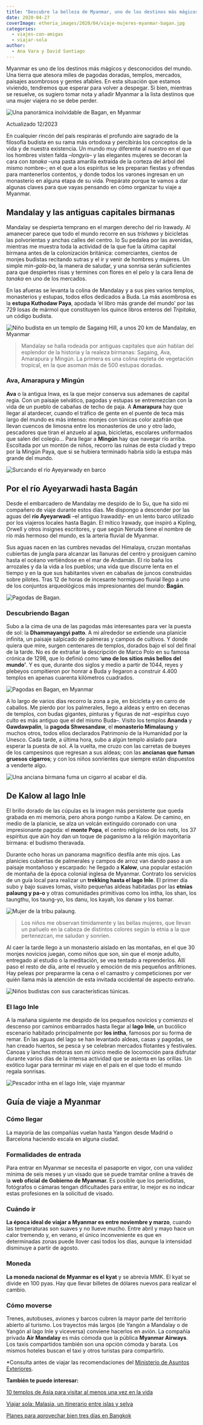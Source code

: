 ```yaml
---
title: "Descubre la belleza de Myanmar, uno de los destinos más mágicos del mundo"
date: 2020-04-27
coverImage: etheria_images/2020/04/viaje-mujeres-myanmar-bagan.jpg
categories: 
  - viajes-con-amigas
  - viajar-sola
author: 
  - Ana Vara y David Santiago
---
```


Myanmar es uno de los destinos más mágicos y desconocidos del mundo. Una tierra que 
atesora miles de pagodas doradas, templos, mercados, paisajes asombrosos y gentes 
afables. En esta situación que estamos viviendo, tendremos que esperar para volver a 
despegar. Si bien, mientras se resuelve, os sugiero tomar nota y añadir Myanmar a la 
lista destinos que una mujer viajera no se debe perder. 

![Una panorámica inolvidable de Bagan, en Myanmar](etheria_images/2020/04/viaje-mujeres-myanmar-bagan-900x603.jpg "Una panorámica inolvidable de Bagan. © David Santiago")

Actualizado 12/2023 

En cualquier rincón del país respirarás el profundo aire sagrado de la filosofía budista 
en su rama más ortodoxa y percibirás los conceptos de la vida y de nuestra existencia. 
Un mundo muy diferente al nuestro en el que los hombres visten falda –_longyis–_ y las 
elegantes mujeres se decoran la cara con _tanaka_ –una pasta amarilla extraída de la 
corteza del árbol del mismo nombre–; en el que a los espíritus se les preparan fiestas y 
ofrendas para mantenerlos contentos, y donde todos los varones ingresan en un monasterio 
en alguna etapa de su vida. Prepárate porque te vamos a dar algunas claves para que 
vayas pensando en cómo organizar tu viaje a Myanmar. 

## Mandalay y las antiguas capitales birmanas

Mandalay se despierta temprano en el margen derecho del río Irawady. Al amanecer parece 
que todo el mundo recorre en sus _trishaws_ y bicicletas las polvorientas y anchas 
calles del centro. Io Su pedalea por las avenidas, mientras me muestra toda la actividad 
de la que fue la última capital birmana antes de la colonización británica: 
comerciantes, cientos de monjes budistas recitando sutras y el ir y venir de hombres y 
mujeres. Un simple _min-gala-ba_, la manera de saludar, y una sonrisa serán suficientes 
para que despiertes risas y termines con flores en el pelo y la cara llena de _tanaka_ 
en uno de los mercados. 

En las afueras se levanta la colina de Mandalay y a sus pies varios templos, monasterios 
y estupas, todos ellos dedicados a Buda. La más asombrosa es la **estupa Kuthodaw 
Paya**, apodada ‘el libro más grande del mundo’ por las 729 losas de mármol que 
constituyen los quince libros enteros del _Tripitaka_, un código budista. 

![Niño budista en un templo de Sagaing Hill, a unos 20 km de Mandalay, en Myanmar](etheria_images/2020/04/viaje-myanmar-sagaing-hill-mandalay-900x600.jpg "Niño budista en un templo de Sagaing Hill, a unos 20 km de Mandalay. © David Santiago")

> Mandalay se halla rodeada por antiguas capitales que aún hablan del esplendor de la 
> historia y la realeza birmanas: Sagaing, Ava, Amarapura y Mingún. La primera es una 
> colina repleta de vegetación tropical, en la que asoman más de 500 estupas doradas. 

### Ava, Amarapura y Mingún

**Ava** o la antigua Inwa, es la que mejor conserva sus ademanes de capital regia. Con 
un paisaje selvático, pagodas y estupas se entremezclan con la vida de un pueblo de 
cabañas de techo de paja. A **Amarapura** hay que llegar al atardecer, cuando el tráfico 
de gente en el puente de teca más largo del mundo es más intenso: monjes con túnicas 
color azafrán que llevan cuencos de limosna entre los monasterios de uno y otro lado, 
pescadores que tiran el anzuelo al agua, bicicletas, escolares uniformados que salen del 
colegio… Para llegar a **Mingún** hay que navegar río arriba. Escoltada por un montón de 
niños, recorro las ruinas de esta ciudad y trepo por la Mingún Paya, que si se hubiera 
terminado habría sido la estupa más grande del mundo. 

![Surcando el río Ayeyarwady en barco](etheria_images/2020/04/viaje-mujeres-ayeyarwady-900x600.jpg "Surcando el río Ayeyarwady. © David Santiago")

## Por el río Ayeyarwadi hasta Bagán

Desde el embarcadero de Mandalay me despido de Io Su, que ha sido mi compañero de viaje 
durante estos días. Me dispongo a descender por las aguas del **río Ayeyarwadi** –el 
antiguo Irawaddy- en un lento barco utilizado por los viajeros locales hasta Bagán. El 
mítico Irawady, que inspiró a Kipling, Orwell y otros insignes escritores, y que según 
Neruda tiene el nombre de río más hermoso del mundo, es la arteria fluvial de Myanmar. 

Sus aguas nacen en las cumbres nevadas del Himalaya, cruzan montañas cubiertas de jungla 
para alcanzar las llanuras del centro y prosiguen camino hasta el océano vertiéndose en 
el mar de Andamán. El río baña los arrozales y da la vida a los pueblos; una vida que 
discurre lenta en el tiempo y en la que sus habitantes viven en cabañas de juncos 
construidas sobre pilotes. Tras 12 de horas de incesante hormigueo fluvial llego a uno 
de los conjuntos arqueológicos más impresionantes del mundo: **Bagán**. 

![Pagodas de Bagan.](etheria_images/2020/04/viaje-mujeres-myanmar-Burma-templos-900x600.jpg "Pagodas de Bagan. © David Santiago")

### Descubriendo Bagan

Subo a la cima de una de las pagodas más interesantes para ver la puesta de sol: la 
**Dhammayangyi patto**. A mi alrededor se extiende una planicie infinita, un paisaje 
salpicado de palmeras y campos de cultivos. Y donde quiera que mire, surgen centenares 
de templos, dorados bajo el sol del final de la tarde. No es de extrañar la descripción 
de Marco Polo en su famosa crónica de 1298, que lo definió como ‘**uno de los sitios más 
bellos del mundo’**. Y es que, durante dos siglos y medio a partir de 1044, reyes y 
plebeyos compitieron por honrar a Buda y llegaron a construir 4.400 templos en apenas 
cuarenta kilómetros cuadrados. 

![Pagodas en Bagan, en Myanmar](etheria_images/2020/04/viaje-mujeres-myanmar-pagodas-estupas-pagan-683x1024.jpg "Pagodas en Bagan, en Myanmar. © David Santiago")

A lo largo de varios días recorro la zona a pie, en bicicleta y en carro de caballos. Me 
pierdo por los palmerales, llego a aldeas y entro en decenas de templos, con budas 
gigantes, pinturas y figuras de _nat_ –espíritus cuyo culto es más antiguo que el del 
mismo Buda–. Visito los templos **Ananda** y **Gawdawpalin**, la **pagoda Shwesandaw**, 
el **monasterio Mimalaung** y muchos otros, todos ellos declarados Patrimonio de la 
Humanidad por la Unesco. Cada tarde, a última hora, subo a algún templo aislado para 
esperar la puesta de sol. A la vuelta, me cruzo con las carretas de bueyes de los 
campesinos que regresan a sus aldeas; con las **ancianas que fuman gruesos cigarros**; y 
con los niños sonrientes que siempre están dispuestos a venderte algo. 

![Una anciana birmana fuma un cigarro al acabar el día.](etheria_images/2020/04/viaje-mujeres-myanmar-birmana-fumando-pagan-900x600.jpg "Una anciana birmana fuma un cigarro al acabar el día. © David Santiago")

## De Kalow al lago Inle

El brillo dorado de las cúpulas es la imagen más persistente que queda grabada en mi 
memoria, pero ahora pongo rumbo a Kalow. De camino, en medio de la planicie, se alza un 
volcán extinguido coronado con una impresionante pagoda: el **monte Popa**, el centro 
religioso de los _nats_, los 37 espíritus que aún hoy dan un toque de paganismo a la 
religión mayoritaria birmana: el budismo theravada. 

Durante ocho horas un panorama magnífico desfila ante mis ojos. Las planicies cubiertas 
de palmerales y campos de arroz van dando paso a un paisaje montañoso y escarpado: he 
llegado a **Kalow**, una popular estación de montaña de la época colonial inglesa de 
Myanmar. Contrato los servicios de un guía local para realizar un **trekking hasta el 
lago Inle**. El primer día subo y bajo suaves lomas, visito pequeñas aldeas habitadas 
por las **etnias palaung y pa-o** y otras comunidades primitivas como los intha, los 
shan, los taungthu, los taung-yo, los danu, los kayah, los danaw y los bamar. 

![Mujer de la tribu palaung.](etheria_images/2020/04/viaje-mujeres-myanmar-burma-mujer-jirafa-683x1024.jpg "Mujer de la tribu palaung. © David Santiago")

> Los niños me observan tímidamente y las bellas mujeres, que llevan un pañuelo en la 
> cabeza de distintos colores según la etnia a la que pertenezcan, me saludan y sonríen. 

Al caer la tarde llego a un monasterio aislado en las montañas, en el que 30 monjes 
novicios juegan, como niños que son, sin que el monje adulto, entregado al estudio o la 
meditación, se vea tentado a reprenderlos. Allí paso el resto de día, ante el revuelo y 
emoción de mis pequeños anfitriones. Hay peleas por prepararme la cena o el camastro y 
competiciones por ver quién llama más la atención de esta invitada occidental de aspecto 
extraño. 

![Niños budistas con sus características túnicas.](etheria_images/2020/04/myanmar-ninos-budistas.jpg "Niños budistas con sus características túnicas. © David Santiago")

### El lago Inle

A la mañana siguiente me despido de los pequeños novicios y comienzo el descenso por 
caminos embarrados hasta llegar al **lago Inle**, un bucólico escenario habitado 
principalmente por **los intha**, famosos por su forma de remar. En las aguas del lago 
se han levantado aldeas, casas y pagodas, se han creado huertos, se pesca y se celebran 
mercados flotantes y festivales. Canoas y lanchas motoras son mi único medio de 
locomoción para disfrutar durante varios días de la intensa actividad que se asienta en 
las orillas. Un exótico lugar para terminar mi viaje en el país en el que todo el mundo 
regala sonrisas. 

![Pescador intha en el lago Inle, viaje myanmar](etheria_images/2020/04/viaje-mujeres-myanmar-burma-arrozales-900x600.jpg "Pescador intha en el lago Inle.")

## Guía de viaje a Myanmar

### Cómo llegar

La mayoría de las compañías vuelan hasta Yangon desde Madrid o Barcelona haciendo escala 
en alguna ciudad. 

### Formalidades de entrada

Para entrar en Myanmar se necesita el pasaporte en vigor, con una validez mínima de seis 
meses y un visado que se puede tramitar online a través de la **web oficial de Gobierno 
de Myanmar.** Es posible que los periodistas, fotógrafos o cámaras tengan dificultades 
para entrar, lo mejor es no indicar estas profesiones en la solicitud de visado. 

### Cuándo ir

**La época ideal de viajar a Myanmar es entre noviembre y marzo**, cuando las 
temperaturas son suaves y no llueve mucho. Entre abril y mayo hace un calor tremendo y, 
en verano, el único inconveniente es que en determinadas zonas puede llover casi todos 
los días, aunque la intensidad disminuye a partir de agosto. 

### Moneda

**La moneda nacional de Myanmar es el kyat** y se abrevia MMK. El kyat se divide en 100 
pyas. Hay que llevar billetes de dólares nuevos para realizar el cambio. 

### Cómo moverse

Trenes, autobuses, aviones y barcos cubren la mayor parte del territorio abierto al 
turismo. Los trayectos más largos (de Yangón a Mandalay o de Yangón al lago Inle y 
viceversa) conviene hacerlos en avión. La compañía privada **Air Mandalay** es más 
cómoda que la pública **Myanmar Airways**. Los taxis compartidos también son una opción 
cómoda y barata. Los mismos hoteles buscan el taxi y otros turistas para compartirlo. 

\*Consulta antes de viajar las recomendaciones del [Ministerio de Asuntos 
Exteriores](https://www.exteriores.gob.es/es/ServiciosAlCiudadano/Paginas/Detalle-recomendaciones-de-viaje.aspx?trc=myanmar). 

**También te puede interesar:** 

[10 templos de Asia para visitar al menos una vez en la 
vida](https://etheriamagazine.com/2019/05/03/10-templos-no-debes-perderte-viaje-asia/) 

[Viajar sola: Malasia, un itinerario entre islas y 
selva](https://etheriamagazine.com/2019/04/12/viajar-sola-malasia-pulau-tioman-perhentian/) 

[Planes para aprovechar bien tres días en 
Bangkok](https://etheriamagazine.com/2021/05/29/tres-dias-en-bangkok-que-hacer/)
